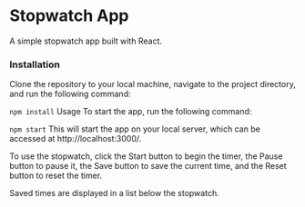 # Stopwatch App
A simple stopwatch app built with React.

### Installation
Clone the repository to your local machine, navigate to the project directory, and run the following command:


```npm install```
Usage
To start the app, run the following command:

```npm start```
This will start the app on your local server, which can be accessed at http://localhost:3000/.

To use the stopwatch, click the Start button to begin the timer, the Pause button to pause it, the Save button to save the current time, and the Reset button to reset the timer.

Saved times are displayed in a list below the stopwatch.